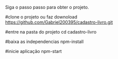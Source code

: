 Siga o passo passo para obter o projeto.


#clone o projeto ou faz downoload 
https://github.com/Gabriel200395/cadastro-livro.git 

#entre na pasta do projeto 
cd cadastro-livro 

#baixa as independencias
npm-install

#inicie aplicação 
npm-start
